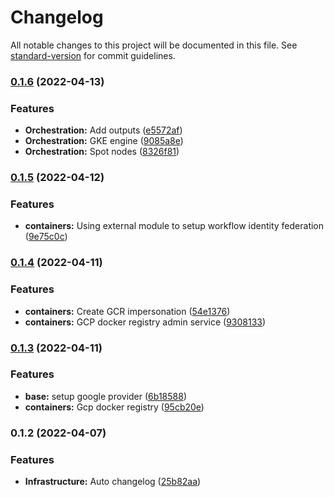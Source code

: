 # Changelog

All notable changes to this project will be documented in this file. See [standard-version](https://github.com/conventional-changelog/standard-version) for commit guidelines.

### [0.1.6](https://github.com/Tripstagger-AA/tripstagger-google-infrastructure/compare/v0.1.5...v0.1.6) (2022-04-13)


### Features

* **Orchestration:** Add outputs ([e5572af](https://github.com/Tripstagger-AA/tripstagger-google-infrastructure/commit/e5572af71986466cf2e16075da9783689c23c3b1))
* **Orchestration:** GKE engine ([9085a8e](https://github.com/Tripstagger-AA/tripstagger-google-infrastructure/commit/9085a8e18093558859c160e99f7615b77203e2a0))
* **Orchestration:** Spot nodes ([8326f81](https://github.com/Tripstagger-AA/tripstagger-google-infrastructure/commit/8326f81ed6550c61f16afa20e908834b7f6570e5))

### [0.1.5](https://github.com/Tripstagger-AA/tripstagger-google-infrastructure/compare/v0.1.4...v0.1.5) (2022-04-12)


### Features

* **containers:** Using external module to setup workflow identity federation ([9e75c0c](https://github.com/Tripstagger-AA/tripstagger-google-infrastructure/commit/9e75c0c61e00c4576baaebb84712658732f815a2))

### [0.1.4](https://github.com/Tripstagger-AA/tripstagger-google-infrastructure/compare/v0.1.3...v0.1.4) (2022-04-11)


### Features

* **containers:** Create GCR impersonation ([54e1376](https://github.com/Tripstagger-AA/tripstagger-google-infrastructure/commit/54e1376a076e0a176c1d9fc8af4351d14eb54e34))
* **containers:** GCP docker registry admin service ([9308133](https://github.com/Tripstagger-AA/tripstagger-google-infrastructure/commit/93081332ffdd1e56136b2cf2a6df6929251ddfc9))

### [0.1.3](https://github.com/Tripstagger-AA/tripstagger-google-infrastructure/compare/v0.1.2...v0.1.3) (2022-04-11)


### Features

* **base:** setup google provider ([6b18588](https://github.com/Tripstagger-AA/tripstagger-google-infrastructure/commit/6b18588d7bb9101bd10c1c940598e209f3ddc305))
* **containers:** Gcp docker registry ([95cb20e](https://github.com/Tripstagger-AA/tripstagger-google-infrastructure/commit/95cb20ef13cc57e74d61fa71d596b909211d6c45))

### 0.1.2 (2022-04-07)


### Features

* **Infrastructure:** Auto changelog ([25b82aa](https://github.com/Tripstagger-AA/tripstagger-google-infrastructure/commit/25b82aabbeb75fa82213002b8727157e802ef669))
